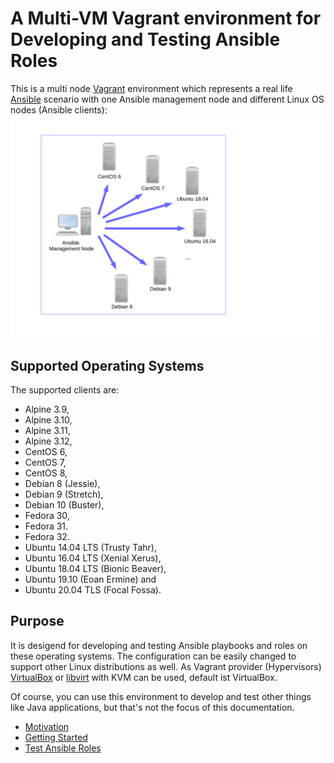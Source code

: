 # A Multi-VM Vagrant environment for Developing and Testing Ansible Roles

This is a multi node [Vagrant](https://www.vagrantup.com/ "Vagrant")
environment which represents a real life [Ansible](http://docs.ansible.com/ansible/ "Ansible")
scenario with one Ansible management node and different Linux OS nodes (Ansible
clients):
![Ansible figure](ansible_figure.svg)

## Supported Operating Systems

The supported clients are:

* Alpine 3.9,
* Alpine 3.10,
* Alpine 3.11,
* Alpine 3.12,
* CentOS 6, 
* CentOS 7, 
* CentOS 8, 
* Debian 8 (Jessie),
* Debian 9 (Stretch),
* Debian 10 (Buster),
* Fedora 30,
* Fedora 31.
* Fedora 32.
* Ubuntu 14.04 LTS (Trusty Tahr),
* Ubuntu 16.04 LTS (Xenial Xerus),
* Ubuntu 18.04 LTS (Bionic Beaver),
* Ubuntu 19.10 (Eoan Ermine) and
* Ubuntu 20.04 TLS (Focal Fossa).

## Purpose

It is desigend for developing and testing Ansible playbooks and roles on
these operating systems. The configuration can be easily changed to support
other Linux distributions as well. As Vagrant provider (Hypervisors) [VirtualBox](provider/virtualbox.md "VirtualBox")
or [libvirt](provider/libvirt.md) with KVM can be used, default ist VirtualBox.

Of course, you can use this environment to develop and test other things like
Java applications, but that's not the focus of this documentation.

* [Motivation](/motivation/)
* [Getting Started](/getting_started/)
* [Test Ansible Roles](/test_ansible_roles/)

